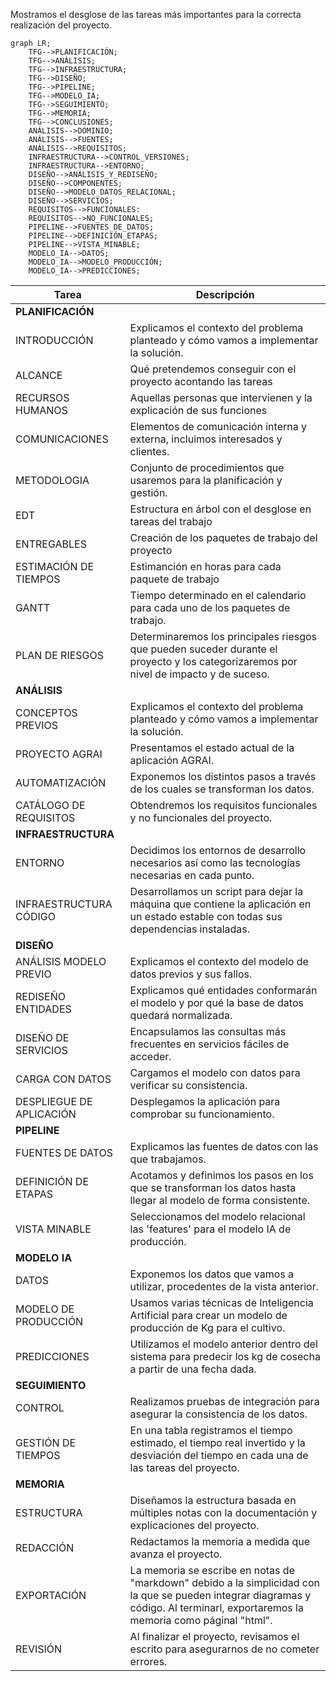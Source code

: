 Mostramos el desglose de las tareas más importantes para la correcta realización del proyecto.

```mermaid
graph LR;
	TFG-->PLANIFICACIÓN;
	TFG-->ANÁLISIS;
	TFG-->INFRAESTRUCTURA;
	TFG-->DISEÑO;
	TFG-->PIPELINE;
	TFG-->MODELO_IA;
	TFG-->SEGUIMIENTO;
	TFG-->MEMORIA;
	TFG-->CONCLUSIONES;
	ANÁLISIS-->DOMINIO;
	ANÁLISIS-->FUENTES;
    ANÁLISIS-->REQUISITOS;
    INFRAESTRUCTURA-->CONTROL_VERSIONES;
    INFRAESTRUCTURA-->ENTORNO;
    DISEÑO-->ANÁLISIS_Y_REDISEÑO;
	DISEÑO-->COMPONENTES;
    DISEÑO-->MODELO_DATOS_RELACIONAL;
    DISEÑO-->SERVICIOS;
    REQUISITOS-->FUNCIONALES:
    REQUISITOS-->NO_FUNCIONALES;
    PIPELINE-->FUENTES_DE_DATOS;
    PIPELINE-->DEFINICIÓN_ETAPAS;
    PIPELINE-->VISTA_MINABLE;
    MODELO_IA-->DATOS;
    MODELO_IA-->MODELO_PRODUCCIÓN;
    MODELO_IA-->PREDICCIONES;
```


Tarea | Descripción
------------ | ------------
**PLANIFICACIÓN** |
	INTRODUCCIÓN | Explicamos el contexto del problema planteado y cómo vamos a implementar la solución.
	ALCANCE | Qué pretendemos conseguir con el proyecto acontando las tareas
	RECURSOS HUMANOS | Aquellas personas que intervienen y la explicación de sus funciones
	COMUNICACIONES | Elementos de comunicación interna y externa, incluimos interesados y clientes.
	METODOLOGIA | Conjunto de procedimientos que usaremos para la planificación y gestión.
	EDT | Estructura en árbol con el desglose en tareas del trabajo
	ENTREGABLES | Creación de los paquetes de trabajo del proyecto
	ESTIMACIÓN DE TIEMPOS | Estimanción en horas para cada paquete de trabajo
	GANTT | Tiempo determinado en el calendario para cada uno de los paquetes de trabajo.
	PLAN DE RIESGOS | Determinaremos los principales riesgos que pueden suceder durante el proyecto y los categorizaremos por nivel de impacto y de suceso.
**ANÁLISIS** |
	CONCEPTOS PREVIOS | Explicamos el contexto del problema planteado y cómo vamos a implementar la solución.
	PROYECTO AGRAI | Presentamos el estado actual de la aplicación AGRAI.
	AUTOMATIZACIÓN | Exponemos los distintos pasos a través de los cuales se transforman los datos.
	CATÁLOGO DE REQUISITOS | Obtendremos los requisitos funcionales y no funcionales del proyecto.
**INFRAESTRUCTURA** |
	ENTORNO | Decidimos los entornos de desarrollo necesarios así como las tecnologías necesarias en cada punto.
	INFRAESTRUCTURA CÓDIGO | Desarrollamos un script para dejar la máquina que contiene la aplicación en un estado estable con todas sus dependencias instaladas.
**DISEÑO** |
	ANÁLISIS MODELO PREVIO | Explicamos el contexto del modelo de datos previos y sus fallos.
	REDISEÑO ENTIDADES | Explicamos qué entidades conformarán el modelo y por qué la base de datos quedará normalizada.
	DISEÑO DE SERVICIOS | Encapsulamos las consultas más frecuentes en servicios fáciles de acceder.
	CARGA CON DATOS | Cargamos el modelo con datos para verificar su consistencia.
	DESPLIEGUE DE APLICACIÓN | Desplegamos la aplicación para comprobar su funcionamiento.
**PIPELINE** | 
	FUENTES DE DATOS | Explicamos las fuentes de datos con las que trabajamos.
	DEFINICIÓN DE ETAPAS | Acotamos y definimos los pasos en los que se transforman los datos hasta llegar al modelo de forma consistente.
	VISTA MINABLE | Seleccionamos del modelo relacional las 'features' para el modelo IA de producción.
**MODELO IA** | 
	DATOS | Exponemos los datos que vamos a utilizar, procedentes de la vista anterior.
	MODELO DE PRODUCCIÓN | Usamos varias técnicas de Inteligencia Artificial para crear un modelo de producción de Kg para el cultivo.
	PREDICCIONES| Utilizamos el modelo anterior dentro del sistema para predecir los kg de cosecha a partir de una fecha dada.
**SEGUIMIENTO** |
	CONTROL | Realizamos pruebas de integración para asegurar la consistencia de los datos.
	GESTIÓN DE TIEMPOS | En una tabla registramos el tiempo estimado, el tiempo real invertido y la desviación del tiempo en cada una de las tareas del proyecto.
**MEMORIA** |
	ESTRUCTURA | Diseñamos la estructura basada en múltiples notas con la documentación y explicaciones del proyecto. 
	REDACCIÓN | Redactamos la memoria a medida que avanza el proyecto.
	EXPORTACIÓN | La memoria se escribe en notas de "markdown" debido a la simplicidad con la que se pueden integrar diagramas y código. Al terminarl, exportaremos la memoria como páginal "html".
	REVISIÓN | Al finalizar el proyecto, revisamos el escrito para asegurarnos de no cometer errores.

